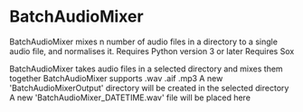 # BatchAudioMixer
BatchAudioMixer mixes n number of audio files in a directory to a single audio file, and normalises it. 
Requires Python version 3 or later
Requires Sox

BatchAudioMixer takes audio files in a selected directory and mixes them together
BatchAudioMixer supports .wav .aif .mp3
A new 'BatchAudioMixerOutput' directory will be created in the selected directory
A new 'BatchAudioMixer_DATETIME.wav' file will be placed here
